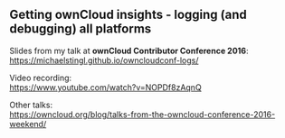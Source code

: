 ## Getting ownCloud insights - logging (and debugging) all platforms

Slides from my talk at **ownCloud Contributor Conference 2016**:  
https://michaelstingl.github.io/owncloudconf-logs/

Video recording:  
https://www.youtube.com/watch?v=NOPDf8zAqnQ

Other talks:  
https://owncloud.org/blog/talks-from-the-owncloud-conference-2016-weekend/
